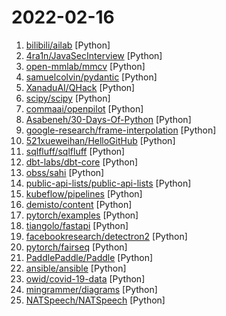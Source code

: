 # 2022-02-16

1. [bilibili/ailab](https://github.com/bilibili/ailab "") [Python]
2. [4ra1n/JavaSecInterview](https://github.com/4ra1n/JavaSecInterview "打造最强的Java安全研究与安全开发面试题库，包含问题和详细的答案，帮助师傅们找到满意的工作") [Python]
3. [open-mmlab/mmcv](https://github.com/open-mmlab/mmcv "OpenMMLab Computer Vision Foundation") [Python]
4. [samuelcolvin/pydantic](https://github.com/samuelcolvin/pydantic "Data parsing and validation using Python type hints") [Python]
5. [XanaduAI/QHack](https://github.com/XanaduAI/QHack "QHack—The one-of-a-kind quantum computing hackathon") [Python]
6. [scipy/scipy](https://github.com/scipy/scipy "SciPy library main repository") [Python]
7. [commaai/openpilot](https://github.com/commaai/openpilot "openpilot is an open source driver assistance system. openpilot performs the functions of Automated Lane Centering and Adaptive Cruise Control for over 150 supported car makes and models.") [Python]
8. [Asabeneh/30-Days-Of-Python](https://github.com/Asabeneh/30-Days-Of-Python "30 days of Python programming challenge is a step-by-step guide to learn the Python programming language in 30 days. This challenge may take more than100 days, follow your own pace.") [Python]
9. [google-research/frame-interpolation](https://github.com/google-research/frame-interpolation "FILM: Frame Interpolation for Large Motion, In arXiv 2022.") [Python]
10. [521xueweihan/HelloGitHub](https://github.com/521xueweihan/HelloGitHub "分享 GitHub 上有趣、入门级的开源项目。Share interesting, entry-level open source projects on GitHub.") [Python]
11. [sqlfluff/sqlfluff](https://github.com/sqlfluff/sqlfluff "A SQL linter and auto-formatter for Humans") [Python]
12. [dbt-labs/dbt-core](https://github.com/dbt-labs/dbt-core "dbt enables data analysts and engineers to transform their data using the same practices that software engineers use to build applications.") [Python]
13. [obss/sahi](https://github.com/obss/sahi "A lightweight vision library for performing large scale object detection/ instance segmentation.") [Python]
14. [public-api-lists/public-api-lists](https://github.com/public-api-lists/public-api-lists "A collective list of free APIs for use in software and web development 🚀 (Clone of https://github.com/public-apis/public-apis)") [Python]
15. [kubeflow/pipelines](https://github.com/kubeflow/pipelines "Machine Learning Pipelines for Kubeflow") [Python]
16. [demisto/content](https://github.com/demisto/content "Demisto is now Cortex XSOAR. Automate and orchestrate your Security Operations with Cortex XSOAR's ever-growing Content Repository. Pull Requests are always welcome and highly appreciated!") [Python]
17. [pytorch/examples](https://github.com/pytorch/examples "A set of examples around pytorch in Vision, Text, Reinforcement Learning, etc.") [Python]
18. [tiangolo/fastapi](https://github.com/tiangolo/fastapi "FastAPI framework, high performance, easy to learn, fast to code, ready for production") [Python]
19. [facebookresearch/detectron2](https://github.com/facebookresearch/detectron2 "Detectron2 is a platform for object detection, segmentation and other visual recognition tasks.") [Python]
20. [pytorch/fairseq](https://github.com/pytorch/fairseq "Facebook AI Research Sequence-to-Sequence Toolkit written in Python.") [Python]
21. [PaddlePaddle/Paddle](https://github.com/PaddlePaddle/Paddle "PArallel Distributed Deep LEarning: Machine Learning Framework from Industrial Practice （『飞桨』核心框架，深度学习&机器学习高性能单机、分布式训练和跨平台部署）") [Python]
22. [ansible/ansible](https://github.com/ansible/ansible "Ansible is a radically simple IT automation platform that makes your applications and systems easier to deploy and maintain. Automate everything from code deployment to network configuration to cloud management, in a language that approaches plain English, using SSH, with no agents to install on remote systems. https://docs.ansible.com.") [Python]
23. [owid/covid-19-data](https://github.com/owid/covid-19-data "Data on COVID-19 (coronavirus) cases, deaths, hospitalizations, tests • All countries • Updated daily by Our World in Data") [Python]
24. [mingrammer/diagrams](https://github.com/mingrammer/diagrams "🎨 Diagram as Code for prototyping cloud system architectures") [Python]
25. [NATSpeech/NATSpeech](https://github.com/NATSpeech/NATSpeech "A Non-Autoregressive Text-to-Speech (NAR-TTS) framework, including official PyTorch implementation of PortaSpeech (NeurIPS 2021) and DiffSpeech (AAAI 2022)") [Python]
